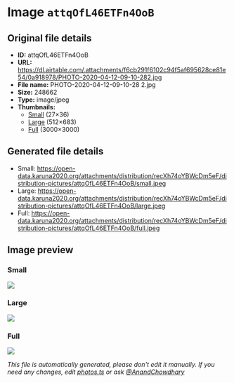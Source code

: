 # Image `attqOfL46ETFn4OoB`

## Original file details

- **ID:** attqOfL46ETFn4OoB
- **URL:** https://dl.airtable.com/.attachments/f6cb291f6102c94f5af695628ce81e54/0a918978/PHOTO-2020-04-12-09-10-282.jpg
- **File name:** PHOTO-2020-04-12-09-10-28 2.jpg
- **Size:** 248662
- **Type:** image/jpeg
- **Thumbnails:**
  - [Small](https://dl.airtable.com/.attachmentThumbnails/e56b5d95d0d02f3f76015d1ef890badd/b2b61c9f) (27×36)
  - [Large](https://dl.airtable.com/.attachmentThumbnails/5981c361ce93d3ceee9f4880bbb246bf/ec4963ca) (512×683)
  - [Full](https://dl.airtable.com/.attachmentThumbnails/c8b4c9ba927104b75a82dae6fbc424e0/cff7bb10) (3000×3000)

## Generated file details

- Small: https://open-data.karuna2020.org/attachments/distribution/recXh74oYBWcDm5eF/distribution-pictures/attqOfL46ETFn4OoB/small.jpeg
- Large: https://open-data.karuna2020.org/attachments/distribution/recXh74oYBWcDm5eF/distribution-pictures/attqOfL46ETFn4OoB/large.jpeg
- Full: https://open-data.karuna2020.org/attachments/distribution/recXh74oYBWcDm5eF/distribution-pictures/attqOfL46ETFn4OoB/full.jpeg

## Image preview

### Small

![](https://open-data.karuna2020.org/attachments/distribution/recXh74oYBWcDm5eF/distribution-pictures/attqOfL46ETFn4OoB/small.jpeg)

### Large

![](https://open-data.karuna2020.org/attachments/distribution/recXh74oYBWcDm5eF/distribution-pictures/attqOfL46ETFn4OoB/large.jpeg)

### Full

![](https://open-data.karuna2020.org/attachments/distribution/recXh74oYBWcDm5eF/distribution-pictures/attqOfL46ETFn4OoB/full.jpeg)

_This file is automatically generated, please don't edit it manually. If you need any changes, edit [photos.ts](/photos.ts) or ask [@AnandChowdhary](https://github.com/AnandChowdhary)_
